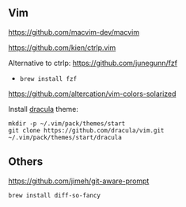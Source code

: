 ## Vim

https://github.com/macvim-dev/macvim

https://github.com/kien/ctrlp.vim

Alternative to ctrlp: https://github.com/junegunn/fzf
- `brew install fzf`

https://github.com/altercation/vim-colors-solarized

Install [dracula](https://github.com/dracula/vim) theme: 
```
mkdir -p ~/.vim/pack/themes/start
git clone https://github.com/dracula/vim.git ~/.vim/pack/themes/start/dracula
```

## Others

https://github.com/jimeh/git-aware-prompt

`brew install diff-so-fancy`
